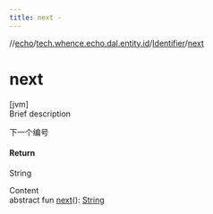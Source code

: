 ```yaml
---
title: next -
---
```

//[echo](../../index.md)/[tech.whence.echo.dal.entity.id](../index.md)/[Identifier](index.md)/[next](next.md)



# next  
[jvm]  
Brief description  


下一个编号



#### Return  


String

  
Content  
abstract fun [next](next.md)(): [String](https://kotlinlang.org/api/latest/jvm/stdlib/kotlin/-string/index.html)  



